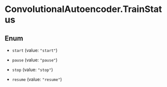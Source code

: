 # ConvolutionalAutoencoder.TrainStatus

## Enum


* `start` (value: `"start"`)

* `pause` (value: `"pause"`)

* `stop` (value: `"stop"`)

* `resume` (value: `"resume"`)


